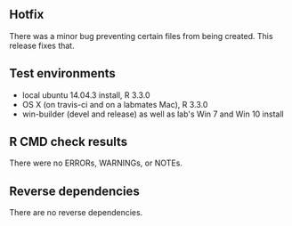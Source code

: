 ## Hotfix
There was a minor bug preventing certain files from being created. This release fixes that.

## Test environments
* local ubuntu 14.04.3 install, R 3.3.0
* OS X (on travis-ci and on a labmates Mac), R 3.3.0
* win-builder (devel and release) as well as lab's Win 7 and Win 10 install

## R CMD check results
There were no ERRORs, WARNINGs, or NOTEs.

## Reverse dependencies
There are no reverse dependencies.
